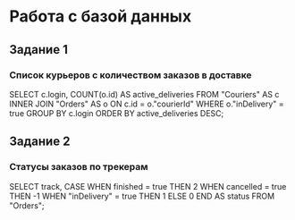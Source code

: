 # Работа с базой данных

## Задание 1
### Список курьеров с количеством заказов в доставке


SELECT c.login,
       COUNT(o.id) AS active_deliveries
FROM "Couriers" AS c
INNER JOIN "Orders" AS o ON c.id = o."courierId"
WHERE o."inDelivery" = true
GROUP BY c.login
ORDER BY active_deliveries DESC;


## Задание 2  
### Статусы заказов по трекерам


SELECT track,
       CASE 
           WHEN finished = true THEN 2
           WHEN cancelled = true THEN -1
           WHEN "inDelivery" = true THEN 1
           ELSE 0
       END AS status
FROM "Orders";
